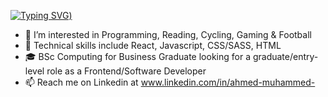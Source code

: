 [![Typing SVG](https://readme-typing-svg.demolab.com?font=Fira+Code&pause=1000&color=247EF7&width=435&lines=Hi+There!+I'm+Ahmed+%3A))](https://git.io/typing-svg)

- 👀 I’m interested in Programming, Reading, Cycling, Gaming & Football
- 🌱 Technical skills include React, Javascript, CSS/SASS, HTML 
- :mortar_board:  BSc Computing for Business Graduate looking for a graduate/entry-level role as a Frontend/Software Developer
- 📫 Reach me on Linkedin at www.linkedin.com/in/ahmed-muhammed-
